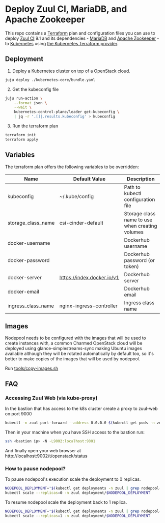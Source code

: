 # Deploy Zuul CI, MariaDB, and Apache Zookeeper

This repo contains a [Terraform](https://www.terraform.io) plan and
configuration files you can use to deploy [Zuul CI](zuul-ci.org/) 9.1 and its
dependencies - [MariaDB](https://mariadb.com) and [Apache
Zookeeper](https://zookeeper.apache.org/) - to
[Kubernetes](https://kubernetes.io) using [the Kubernetes Terraform
provider](https://registry.terraform.io/providers/hashicorp/kubernetes/latest).


## Deployment


1. Deploy a Kubernetes cluster on top of a OpenStack cloud.

``` bash
juju deploy ./kubernetes-core/bundle.yaml
```

2. Get the kubeconfig file

``` bash
juju run-action \
    --format json \
    --wait \
    kubernetes-control-plane/leader get-kubeconfig \
    | jq -r '.[]|.results.kubeconfig' > kubeconfig

```

3. Run the terraform plan
``` bash
terraform init
terraform apply
```

## Variables

The terraform plan offers the following variables to be overridden:

| Name               | Default Value              | Description                                     |
|--------------------|----------------------------|-------------------------------------------------|
| kubeconfig         | ~/.kube/config             | Path to kubectl configuration file              |
| storage_class_name | csi-cinder-default         | Storage class name to use when creating volumes |
| docker-username    |                            | Dockerhub username                              |
| docker-password    |                            | Dockerhub password (or token)                   |
| docker-server      | https://index.docker.io/v1 | Dockerhub server                                |
| docker-email       |                            | Dockerhub email                                 |
| ingress_class_name | nginx-ingress-controller   | Ingress class name                              |


## Images

Nodepool needs to be configured with the images that will be used to create
instances with, a common Charmed OpenStack cloud will be deployed using
glance-simplestreams-sync making Ubuntu images available although they will be
rotated automatically by default too, so it's better to make copies of the
images that will be used by nodepool.

Run [tools/copy-images.sh](./tools/copy-images.sh)

## FAQ

### Accessing Zuul Web (via kube-proxy)

In the bastion that has access to the k8s cluster create a proxy to zuul-web on port 9000

``` bash
kubectl -n zuul port-forward --address 0.0.0.0 $(kubectl get pods -n zuul | grep zuul-web | awk '{print $1}') 9001:9000
```

Then in your machine when you have SSH access to the bastion run:

``` bash
ssh <bastion ip> -N -L9002:localhost:9001
```

And finally open your web browser at http://localhost:9002/t/openstack/status

### How to pause nodepool?

To pause nodepool's execution scale the deployment to 0 replicas.

``` bash
NODEPOOL_DEPLOYMENT="$(kubectl get deployments -n zuul | grep nodepool-launcher | awk '{print $1}')"
kubectl scale --replicas=0 -n zuul deployment/$NODEPOOL_DEPLOYMENT
```

To resume nodepool scale the deployment back to 1 replica.

``` bash
NODEPOOL_DEPLOYMENT="$(kubectl get deployments -n zuul | grep nodepool-launcher | awk '{print $1}')"
kubectl scale --replicas=1 -n zuul deployment/$NODEPOOL_DEPLOYMENT
```

